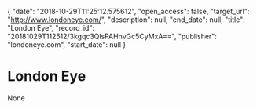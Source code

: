 {
  "date": "2018-10-29T11:25:12.575612", 
  "open_access": false, 
  "target_url": "http://www.londoneye.com/", 
  "description": null, 
  "end_date": null, 
  "title": "London Eye", 
  "record_id": "20181029T112512/3kgqc3QlsPAHnvGc5CyMxA==", 
  "publisher": "londoneye.com", 
  "start_date": null
}

# London Eye

None